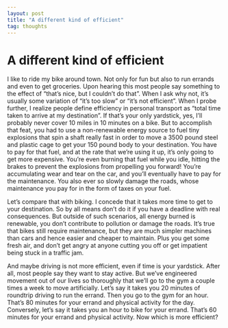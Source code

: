 ```yaml
---
layout: post
title: "A different kind of efficient"
tag: thoughts
---
```


# A different kind of efficient

I like to ride my bike around town. Not only for fun but also to run errands and even to get groceries. Upon hearing this most people say something to the effect of “that’s nice, but I couldn’t do that”. When I ask why not, it’s usually some variation of “it’s too slow” or “it’s not efficient”. When I probe further, I realize people define efficiency in personal transport as “total time taken to arrive at my destination”. If that’s your only yardstick, yes, I’ll probably never cover 10 miles in 10 minutes on a bike. But to accomplish that feat, you had to use a non-renewable energy source to fuel tiny explosions that spin a shaft really fast in order to move a 3500 pound steel and plastic cage to get your 150 pound body to your destination. You have to pay for that fuel, and at the rate that we’re using it up, it’s only going to get more expensive. You’re even burning that fuel while you idle, hitting the brakes to prevent the explosions from propelling you forward! You’re accumulating wear and tear on the car, and you’ll eventually have to pay for the maintenance. You also ever so slowly damage the roads, whose maintenance you pay for in the form of taxes on your fuel.

Let’s compare that with biking. I concede that it takes more time to get to your destination. So by all means don’t do it if you have a deadline with real consequences. But outside of such scenarios, all energy burned is renewable, you don’t contribute to pollution or damage the roads. It’s true that bikes still require maintenance, but they are much simpler machines than cars and hence easier and cheaper to maintain. Plus you get some fresh air, and don’t get angry at anyone cutting you off or get impatient being stuck in a traffic jam.

And maybe driving is not more efficient, even if time is your yardstick. After all, most people say they want to stay active. But we’ve engineered movement out of our lives so thoroughly that we’ll go to the gym a couple times a week to move artificially. Let’s say it takes you 20 minutes of roundtrip driving to run the errand. Then you go to the gym for an hour. That’s 80 minutes for your errand and physical activity for the day. Conversely, let’s say it takes you an hour to bike for your errand. That’s 60 minutes for your errand and physical activity. Now which is more efficient?
